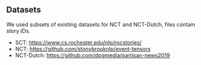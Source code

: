 ## Datasets
We used subsets of existing datasets for NCT and NCT-Dutch, files contain story IDs.
- SCT: https://www.cs.rochester.edu/nlp/rocstories/
- NCT: https://github.com/stonybrooknlp/event-tensors
- NCT-Dutch: https://github.com/dpgmedia/partisan-news2019
